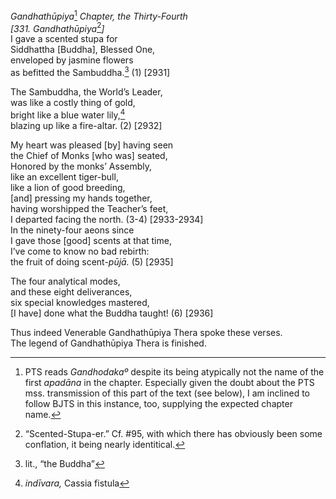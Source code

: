 *Gandhathūpiya*[^1] *Chapter, the Thirty-Fourth*  
*\[331. Gandhathūpiya*[^2]*\]*  
I gave a scented stupa for  
Siddhattha \[Buddha\], Blessed One,  
enveloped by jasmine flowers  
as befitted the Sambuddha.[^3] (1) \[2931\]

The Sambuddha, the World’s Leader,  
was like a costly thing of gold,  
bright like a blue water lily,[^4]  
blazing up like a fire-altar. (2) \[2932\]

My heart was pleased \[by\] having seen  
the Chief of Monks \[who was\] seated,  
Honored by the monks’ Assembly,  
like an excellent tiger-bull,  
like a lion of good breeding,  
\[and\] pressing my hands together,  
having worshipped the Teacher’s feet,  
I departed facing the north. (3-4) \[2933-2934\]  
In the ninety-four aeons since  
I gave those \[good\] scents at that time,  
I’ve come to know no bad rebirth:  
the fruit of doing scent-*pūjā.* (5) \[2935\]

The four analytical modes,  
and these eight deliverances,  
six special knowledges mastered,  
\[I have\] done what the Buddha taught! (6) \[2936\]

Thus indeed Venerable Gandhathūpiya Thera spoke these verses.  
The legend of Gandhathūpiya Thera is finished.

[^1]: PTS reads *Gandhodakaº* despite its being atypically not the name
    of the first *apadāna* in the chapter. Especially given the doubt
    about the PTS mss. transmission of this part of the text (see
    below), I am inclined to follow BJTS in this instance, too,
    supplying the expected chapter name.

[^2]: “Scented-Stupa-er.” Cf. \#95, with which there has obviously been
    some conflation, it being nearly identitical.

[^3]: lit., “the Buddha”

[^4]: *indīvara,* Cassia fistula
